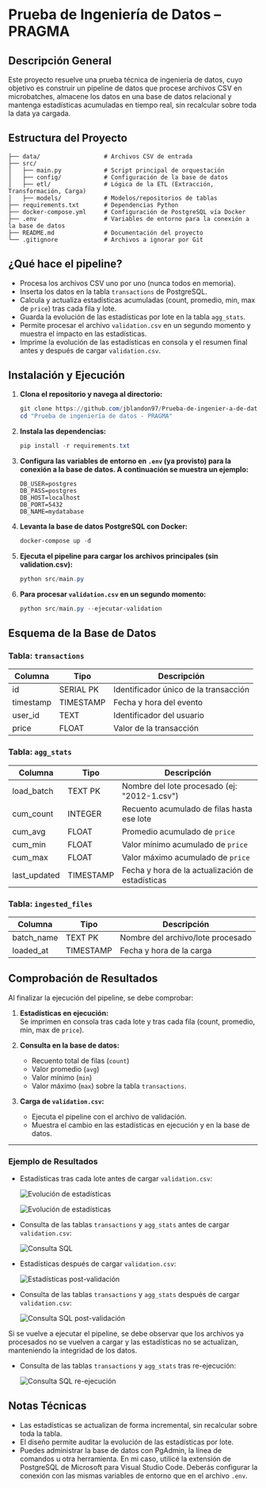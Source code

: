 # Prueba de Ingeniería de Datos – PRAGMA

## Descripción General

Este proyecto resuelve una prueba técnica de ingeniería de datos, cuyo objetivo es construir un pipeline de datos que procese archivos CSV en microbatches, almacene los datos en una base de datos relacional y mantenga estadísticas acumuladas en tiempo real, sin recalcular sobre toda la data ya cargada.

## Estructura del Proyecto
```
├── data/                  # Archivos CSV de entrada
├── src/
│   ├── main.py            # Script principal de orquestación
│   ├── config/            # Configuración de la base de datos
│   ├── etl/               # Lógica de la ETL (Extracción, Transformación, Carga)
│   ├── models/            # Modelos/repositorios de tablas
├── requirements.txt       # Dependencias Python
├── docker-compose.yml     # Configuración de PostgreSQL vía Docker
├── .env                   # Variables de entorno para la conexión a la base de datos
├── README.md              # Documentación del proyecto
└── .gitignore             # Archivos a ignorar por Git
```

## ¿Qué hace el pipeline?
- Procesa los archivos CSV uno por uno (nunca todos en memoria).
- Inserta los datos en la tabla `transactions` de PostgreSQL.
- Calcula y actualiza estadísticas acumuladas (count, promedio, min, max de `price`) tras cada fila y lote.
- Guarda la evolución de las estadísticas por lote en la tabla `agg_stats`.
- Permite procesar el archivo `validation.csv` en un segundo momento y muestra el impacto en las estadísticas.
- Imprime la evolución de las estadísticas en consola y el resumen final antes y después de cargar `validation.csv`.

## Instalación y Ejecución

1. **Clona el repositorio y navega al directorio:**
   ```powershell
   git clone https://github.com/jblandon97/Prueba-de-ingenier-a-de-datos---PRAGMA.git
   cd "Prueba de ingeniería de datos - PRAGMA"
   ```

2. **Instala las dependencias:**
   ```powershell
   pip install -r requirements.txt


3. **Configura las variables de entorno en `.env` (ya provisto) para la conexión a la base de datos. A continuación se muestra un ejemplo:**
   ```env
   DB_USER=postgres
   DB_PASS=postgres
   DB_HOST=localhost
   DB_PORT=5432
   DB_NAME=mydatabase
   ```

4. **Levanta la base de datos PostgreSQL con Docker:**
   ```powershell
   docker-compose up -d
   ```

5. **Ejecuta el pipeline para cargar los archivos principales (sin validation.csv):**
   ```powershell
   python src/main.py
   ```

6. **Para procesar `validation.csv` en un segundo momento:**
   ```powershell
   python src/main.py --ejecutar-validation
   ```

## Esquema de la Base de Datos

### Tabla: `transactions`
| Columna    | Tipo      | Descripción                                 |
|------------|-----------|---------------------------------------------|
| id         | SERIAL PK | Identificador único de la transacción       |
| timestamp  | TIMESTAMP | Fecha y hora del evento                     |
| user_id    | TEXT      | Identificador del usuario                   |
| price      | FLOAT     | Valor de la transacción                     |

### Tabla: `agg_stats`
| Columna      | Tipo      | Descripción                                         |
|--------------|-----------|-----------------------------------------------------|
| load_batch   | TEXT PK   | Nombre del lote procesado (ej: "2012-1.csv")        |
| cum_count    | INTEGER   | Recuento acumulado de filas hasta ese lote          |
| cum_avg      | FLOAT     | Promedio acumulado de `price`                       |
| cum_min      | FLOAT     | Valor mínimo acumulado de `price`                   |
| cum_max      | FLOAT     | Valor máximo acumulado de `price`                   |
| last_updated | TIMESTAMP | Fecha y hora de la actualización de estadísticas    |

### Tabla: `ingested_files`
| Columna     | Tipo      | Descripción                                 |
|-------------|-----------|---------------------------------------------|
| batch_name  | TEXT PK   | Nombre del archivo/lote procesado           |
| loaded_at   | TIMESTAMP | Fecha y hora de la carga                    |

## Comprobación de Resultados

Al finalizar la ejecución del pipeline, se debe comprobar:

1. **Estadísticas en ejecución:**  
   Se imprimen en consola tras cada lote y tras cada fila (count, promedio, min, max de `price`).

2. **Consulta en la base de datos:**  
   - Recuento total de filas (`count`)
   - Valor promedio (`avg`)
   - Valor mínimo (`min`)
   - Valor máximo (`max`)
   sobre la tabla `transactions`.

3. **Carga de `validation.csv`:**  
   - Ejecuta el pipeline con el archivo de validación.
   - Muestra el cambio en las estadísticas en ejecución y en la base de datos.

---

### Ejemplo de Resultados

- Estadísticas tras cada lote antes de cargar `validation.csv`:

  ![Evolución de estadísticas](imgs/evolucion_estadisticas1.png)
  
  ![Evolución de estadísticas](imgs/evolucion_estadisticas2.png)

- Consulta de las tablas `transactions` y `agg_stats` antes de cargar `validation.csv`:

  ![Consulta SQL](imgs/tablas_sin_validation.png)

- Estadísticas después de cargar `validation.csv`:

  ![Estadísticas post-validación](imgs/evolucion_estadisticas3.png)

- Consulta de las tablas `transactions` y `agg_stats` después de cargar `validation.csv`:
  
  ![Consulta SQL post-validación](imgs/tablas_con_validation.png)

Si se vuelve a ejecutar el pipeline, se debe observar que los archivos ya procesados no se vuelven a cargar y las estadísticas no se actualizan, manteniendo la integridad de los datos.

- Consulta de las tablas `transactions` y `agg_stats` tras re-ejecución:

   ![Consulta SQL re-ejecución](imgs/estadisticas_re_exec.png)

## Notas Técnicas

- Las estadísticas se actualizan de forma incremental, sin recalcular sobre toda la tabla.
- El diseño permite auditar la evolución de las estadísticas por lote.
- Puedes administrar la base de datos con PgAdmin, la línea de comandos u otra herramienta. En mi caso, utilicé la extensión de PostgreSQL de Microsoft para Visual Studio Code. Deberás configurar la conexión con las mismas variables de entorno que en el archivo `.env`.
